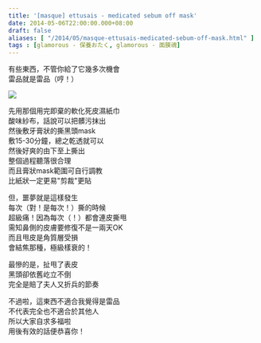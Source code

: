 ```yaml
---
title: '[masque] ettusais - medicated sebum off mask'
date: 2014-05-06T22:00:00.000+08:00
draft: false
aliases: [ "/2014/05/masque-ettusais-medicated-sebum-off-mask.html" ]
tags : [glamorous - 保養おたく, glamorous - 面膜魂]
---
```


有些東西，不管你給了它幾多次機會  
雷品就是雷品（哼！）  

[![](https://2.bp.blogspot.com/-NPS0lS15Rao/XDGnmvDivjI/AAAAAAAAElw/3foVoX0wFJwY8ghFlNoIa2SWmXvvYpiQwCLcBGAs/s640/7.jpg)](https://2.bp.blogspot.com/-NPS0lS15Rao/XDGnmvDivjI/AAAAAAAAElw/3foVoX0wFJwY8ghFlNoIa2SWmXvvYpiQwCLcBGAs/s1600/7.jpg)

先用那個用完即棄的軟化死皮濕紙巾  
酸味紗布，話說可以把髒污抹出  
然後敷牙膏狀的撕黑頭mask  
敷15-30分鐘，總之乾透就可以  
然後好爽的由下至上撕出  
整個過程聽落很合理  
而且膏狀mask範圍可自行調教  
比紙狀一定更易"剪裁"更貼  
  
但，噩夢就是這樣發生  
每次（對！是每次！）撕的時候  
超級痛！因為每次（！）都會連皮撕甩  
需知鼻側的皮膚要修復不是一兩天OK  
而且甩皮是角質層受損  
會結焦那種，極級樣衰的！  
  
最慘的是，扯甩了表皮  
黑頭卻依舊屹立不倒  
完全是賠了夫人又折兵的節奏  
  
不過啦，這東西不適合我覺得是雷品  
不代表完全也不適合於其他人  
所以大家自求多福啦  
用後有效的話便恭喜你！